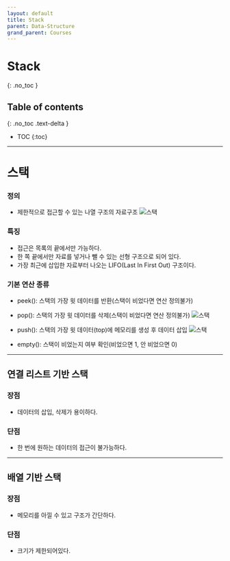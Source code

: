 ```yaml
---
layout: default
title: Stack
parent: Data-Structure
grand_parent: Courses
---
```


# Stack

{: .no_toc }

## Table of contents

{: .no_toc .text-delta }

- TOC
  {:toc}

---

# 스택

### 정의

- 제한적으로 접근할 수 있는 나열 구조의 자료구조
  ![스택](https://images.velog.io/images/sbinha/post/17a3cf61-fb95-4970-b66c-92a71b99846b/Screenshot%202020-04-20%2019.07.55.png)

### 특징

- 접근은 목록의 끝에서만 가능하다.
- 한 쪽 끝에서만 자료를 넣거나 뺄 수 있는 선형 구조으로 되어 있다.
- 가장 최근에 삽입한 자료부터 나오는 LIFO(Last In First Out) 구조이다.

### 기본 연산 종류

- peek(): 스택의 가장 윗 데이터를 반환(스택이 비었다면 연산 정의불가)

- pop(): 스택의 가장 윗 데이터를 삭제(스택이 비었다면 연산 정의불가)
  ![스택](https://velog.velcdn.com/images%2Fwksh229%2Fpost%2F448a7369-f1f8-466e-9e28-02691ad61ba5%2FIMG_0224.jpg)

- push(): 스택의 가장 윗 데이터(top)에 메모리를 생성 후 데이터 삽입
  ![스택](https://velog.velcdn.com/images%2Fwksh229%2Fpost%2F2ea519a9-a28b-469a-87dd-f89e5134de16%2FIMG_0223.jpg)

- empty(): 스택이 비었는지 여부 확인(비었으면 1, 안 비었으면 0)

---

## 연결 리스트 기반 스택

### 장점

- 데이터의 삽입, 삭제가 용이하다.

### 단점

- 한 번에 원하는 데이터의 접근이 불가능하다.

---

## 배열 기반 스택

### 장점

- 메모리를 아낄 수 있고 구조가 간단하다.

### 단점

- 크기가 제한되어있다.
